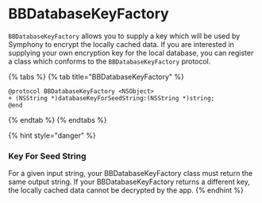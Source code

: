 # BBDatabaseKeyFactory

`BBDatabaseKeyFactory` allows you to supply a key which will be used by Symphony to encrypt the locally cached data. If you are interested in supplying your own encryption key for the local database, you can register a class which conforms to the `BBDatabaseKeyFactory` protocol.

{% tabs %}
{% tab title="BBDatabaseKeyFactory" %}
```
@protocol BBDatabaseKeyFactory <NSObject>
+ (NSString *)databaseKeyForSeedString:(NSString *)string;
@end
```
{% endtab %}
{% endtabs %}

{% hint style="danger" %}
### Key For Seed String

For a given input string, your BBDatabaseKeyFactory class must return the same output string.  If your BBDatabaseKeyFactory returns a different key, the locally cached data cannot be decrypted by the app. &#x20;
{% endhint %}


